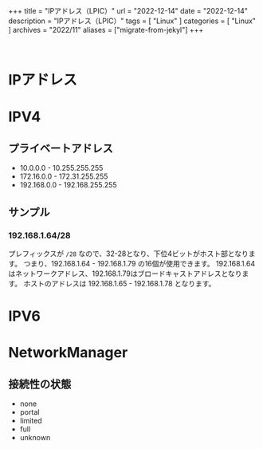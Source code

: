 +++
title = "IPアドレス（LPIC）"
url = "2022-12-14"
date = "2022-12-14"
description = "IPアドレス（LPIC）"
tags = [
  "Linux"
]
categories = [
  "Linux"
]
archives = "2022/11"
aliases = ["migrate-from-jekyl"]
+++

<br>

# IPアドレス



# IPV4

## プライベートアドレス

- 10.0.0.0 - 10.255.255.255
- 172.16.0.0 - 172.31.255.255
- 192.168.0.0 - 192.168.255.255


## サンプル

### 192.168.1.64/28

プレフィックスが `/28` なので、32-28となり、下位4ビットがホスト部となります。
つまり、192.168.1.64 - 192.168.1.79 の16個が使用できます。
192.168.1.64はネットワークアドレス、192.168.1.79はブロードキャストアドレスとなります。
ホストのアドレスは 192.168.1.65 - 192.168.1.78 となります。



# IPV6



# NetworkManager

## 接続性の状態

- none
- portal
- limited
- full
- unknown
